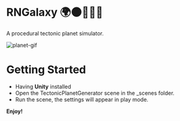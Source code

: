 # RNGalaxy 🌍🌑🌟🌞🚀
A procedural tectonic planet simulator.

![planet-gif](https://user-images.githubusercontent.com/33265853/141481842-aa399580-8f63-459e-95ed-253a944a118c.gif)

# Getting Started

* Having **Unity** installed
* Open the TectonicPlanetGenerator scene in the _scenes folder.
* Run the scene, the settings will appear in play mode.

**Enjoy!**
